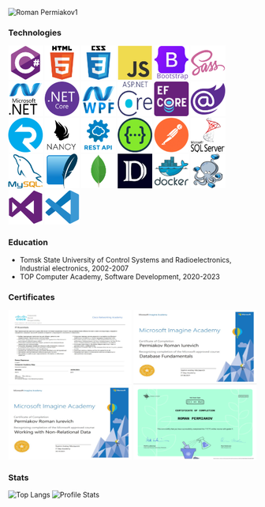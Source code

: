 ![Roman Permiakov1](https://user-images.githubusercontent.com/77540319/144228987-a705f6fc-2d97-4ad0-b65c-6dd94e7d6218.jpg)

### Technologies
<p>
<img name="C#" src="https://github.com/Presstomsk/icons/blob/main/csharp-original.svg" width="70" height="70">
<img name="html5" src="https://github.com/Presstomsk/icons/blob/main/html5-original-wordmark.svg" width="70" height="70">
<img name="css3" src="https://github.com/Presstomsk/icons/blob/main/css3-original-wordmark.svg" width="70" height="70">
<img name="JavaScript" src="https://github.com/Presstomsk/icons/blob/main/javascript-original.svg" width="70" height="70">
<img name="Bootstrap" src="https://github.com/Presstomsk/icons/blob/main/bootstrap-original-wordmark.svg" width="70" height="70">
<img name="Sass" src="https://github.com/Presstomsk/icons/blob/main/sass-original.svg" width="70" height="70">
<img name=".NET" src="https://github.com/Presstomsk/icons/blob/main/dot-net-original-wordmark.svg" width="70" height="70">
<img name=".NET CORE" src="https://github.com/Presstomsk/icons/blob/main/dotnetcore-original.svg" width="70" height="70">
<img name="WPF" src="https://github.com/Presstomsk/icons/blob/main/wpf.png" width="70" height="70">
<img name="ASP.NET CORE" src="https://github.com/Presstomsk/icons/blob/main/aspNetCore.png" width="70" height="70">
<img name="EF Core" src="https://github.com/Presstomsk/icons/blob/main/efcore2.png" width="70" height="70">
<img name="Blazor" src="https://github.com/Presstomsk/icons/blob/main/Blazor.png" width="70" height="70">
<img name="SignalR" src="https://github.com/Presstomsk/icons/blob/main/SignalR.svg" width="70" height="70">
<img name="NancyFx" src="https://github.com/Presstomsk/icons/blob/main/NancyFx.png" width="70" height="70">
<img name="RestAPI" src="https://github.com/Presstomsk/icons/blob/main/restapi.png" width="70" height="70">
<img name="Swagger" src="https://github.com/Presstomsk/icons/blob/main/swagger.png" width="70" height="70">
<img name="Postman" src="https://github.com/Presstomsk/icons/blob/main/Postman.png" width="70" height="70">
<img name="MicrosoftSQLServer" src="https://github.com/Presstomsk/icons/blob/main/MSSQL.png" width="70" height="70">
<img name="MySQL" src="https://github.com/Presstomsk/icons/blob/main/MySql.png" width="70" height="70">
<img name="SQLite" src="https://github.com/Presstomsk/icons/blob/main/sqlite-original.svg" width="70" height="70">
<img name="MongoDB" src="https://github.com/Presstomsk/icons/blob/main/mongodb-original.svg" width="70" height="70">
<img name="DocFX" src="https://github.com/Presstomsk/icons/blob/main/docFx.jpg" width="70" height="70">
<img name="Docker" src="https://github.com/Presstomsk/icons/blob/main/docker-original-wordmark.svg" width="70" height="70">
<img name="Docker Compose" src="https://github.com/Presstomsk/icons/blob/main/docCompose2.webp" width="70" height="70">
<img name="Microsoft Visual Studio" src="https://github.com/Presstomsk/icons/blob/main/visualstudio-plain.svg" width="70" height="70">
<img name="Visual Studio Code" src="https://github.com/Presstomsk/icons/blob/main/vscode-original.svg" width="70" height="70">
</p>

### Education
<ul>
  <li>Tomsk State University of Control Systems and Radioelectronics, Industrial electronics, 2002-2007</li>
  <li>TOP Computer Academy, Software Development, 2020-2023</li>
</ul>

### Certificates
<p>
<img name="cisco_it_essentials" src="https://github.com/Presstomsk/certificates/blob/main/cisco_it_essentials.JPG" width="250" height="150">
<img name="mia_database_fundamentals" src="https://github.com/Presstomsk/certificates/blob/main/mia_database_fundamentals.JPG" width="250" height="150">
<img name="mia_working_with_non_relational_data" src="https://github.com/Presstomsk/certificates/blob/main/mia_working_with_non_relational_data.JPG" width="250" height="150">
<img name="certificate_fullstack_react_redux" src="https://github.com/Presstomsk/certificates/blob/main/certificate-fullstack.png" width="250" height="150">
</p>

### Stats
![Top Langs](https://github-profile-summary-cards.vercel.app/api/cards/repos-per-language?username=Presstomsk&theme=github)
![Profile Stats](https://github-profile-summary-cards.vercel.app/api/cards/stats?username=Presstomsk&theme=github)
